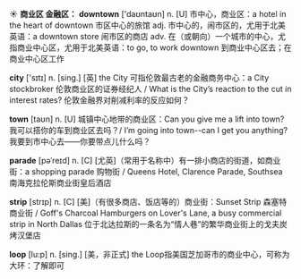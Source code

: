 ☀ <span class="category">**商业区 金融区：**</span>
<span class="vocabulary">**downtown**</span> ['daʊntaʊn] 
<span class="definition">n. [U] 市中心，商业区：</span>a hotel in the heart of downtown 市区中心的旅馆 <span class="definition">adj. 市中心的，闹市区的，尤用于北美英语：</span>a downtown store 闹市区的商店 <span class="definition">adv. 在（或朝向）一个城市的中心，尤指商业中心区，尤用于北美英语：</span>to go, to work downtown 到商业中心区去；在商业中心区工作

<span class="vocabulary">**city**</span> ['sɪtɪ] 
<span class="definition">n. [sing.] [英] the City 可指伦敦最古老的金融商务中心：</span>a City stockbroker 伦敦商业区的证券经纪人 / What is the City’s reaction to the cut in interest rates? 伦敦金融界对削减利率的反应如何？

<span class="vocabulary">**town**</span> [taʊn] 
<span class="definition">n. [U] 城镇中心地带的商业区：</span>Can you give me a lift into town? 我可以搭你的车到商业区去吗？/ I’m going into town--can I get you anything? 我要到市中心去——你要带点儿什么吗？
           
<span class="vocabulary">**parade**</span> [pəˈreɪd]
<span class="definition">n. [C] [尤英]（常用于名称中）有一排小商店的街道，如商业街：</span>a shopping parade 购物街 / Queens Hotel, Clarence Parade, Southsea 南海克拉伦斯商业街皇后酒店
                      
<span class="vocabulary">**strip**</span> [strɪp]
 <span class="definition">n. [C] [美]（有很多商店、饭店等的）商业街：</span>Sunset Strip 森塞特商业街 / Goff's Charcoal Hamburgers on Lover's Lane, a busy commercial strip in North Dallas 位于北达拉斯的一条名为“情人巷”的繁华商业街上的戈夫炭烤汉堡店
 
<span class="vocabulary">**loop**</span> [lu:p]
<span class="definition">n. [sing.] [美，非正式] the Loop指美国芝加哥市的商业中心，可称为大环：</span>了解即可

